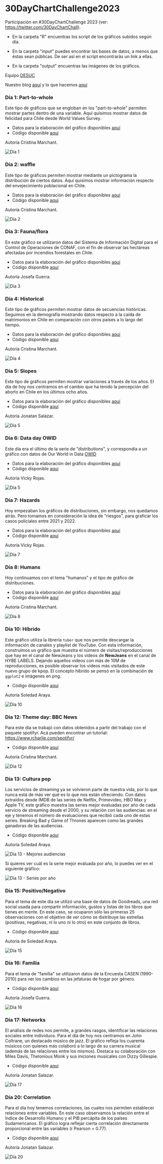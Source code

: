 # 30DayChartChallenge2023

Participación en #30DayChartChallenge 2023 (ver: https://twitter.com/30DayChartChall).

- En la carpeta "R" encuentras los script de los gráficos subidos según día.

- En la carpeta "input" puedes encontrar las bases de datos, a menos que éstas sean públicas. De ser así en el script encontrarás un link a ellas.

- En la carpeta "output" encuentras las imágenes de los gráficos.

Equipo [DESUC](http://sociologia.uc.cl/desuc/quienes-somos-desuc/)

Nuestro blog [aquí](https://blog.desuc.cl/) y lo que hacemos [aquí](https://blog.desuc.cl/incidencia.html)

### Día 1: Part-to-whole 

Este tipo de gráficos que se engloban en los "part-to-whole" permiten mostrar partes dentro de una variable. Aquí quisimos mostrar datos de felicidad para Chile desde World Values Survey.

- Datos para la elaboración del gráfico disponibles [aquí](https://ourworldindata.org/happiness-and-life-satisfaction)
- Código disponible [aquí](/R/01-part-to-whole.R)

Autoría Cristina Marchant.

![Día 1](output/day1_part_to_whole_1.png)

### Día 2: waffle 

Este tipo de gráficos permiten mostrar mediante un pictograma la distribución de ciertos datos. Aquí quisimos mostrar información respecto del envejecimiento poblacional en Chile.

- Datos para la elaboración del gráfico disponibles [aquí](https://ourworldindata.org/age-structure)
- Código disponible [aquí](/R/02-waffle.R)

Autoría Cristina Marchant.

![Día 2](output/day2_waffle_1.png)

### Día 3: Fauna/flora

En este gráfico se utilizaron datos del Sistema de Información Digital para el Control de Operaciones de CONAF, con el fin de observar las hectáreas afectadas por incendios forestales en Chile.

- Datos para la elaboración del gráfico disponibles [aquí](/input/incendios_forestales_2023.csv)
- Código disponible [aquí](/R/03-flora_fauna.R)

Autoría Josefa Guerra.

![Día 3](output/day3_flora_fauna.png)

### Día 4: Historical 

Este tipo de gráficos permiten mostrar datos de secuencias históricas. Seguimos en la demografía mostrando datos respecto a la caída de matrimonios en Chile en comparación con otros países a lo largo del tiempo.

- Datos para la elaboración del gráfico disponibles [aquí](https://ourworldindata.org/marriages-and-divorces)
- Código disponible [aquí](/R/04-historical.R)

Autoría Cristina Marchant.

![Día 4](output/day4_historical_1.png)

### Día 5: Slopes 

Este tipo de gráficos permiten mostrar variaciones a través de los años. El día de hoy nos centramos en el cambio que ha tenido la percepción del aborto en Chile en los últimos ocho años.

- Datos para la elaboración del gráfico disponibles [aquí](/input/Datos_aborto_bicentenario.xlsx)
- Código disponible [aquí](/R/05-slopes.R)

Autoría Jonatan Salazar.

![Día 5](output/day5_slopes_1.png)

### Día 6: Data day OWID 

Este día era el último de la serie de "distributions", y correspondía a un gráfico con datos de Our World in Data [OWID](https://ourworldindata.org/)  

- Datos para la elaboración del gráfico disponibles [aquí](https://ourworldindata.org/migration)
- Código disponible [aquí](/R/06-data-day-OWID.R)

Autoría Vicky Rojas.

![Día 5](output/day_6_data_day_OWID_1.png)

### Día 7: Hazards 

Hoy empezaban los gráficos de distribuciones, sin embargo, nos quedamos atrás. Pero tomamos en consideración la idea de "riesgos", para graficar los casos policiales entre 2021 y 2022. 

- Datos para la elaboración del gráfico disponibles [aquí](http://cead.spd.gov.cl/wp-content/uploads/file-manager/Presentaci%C3%B3n-Estad%C3%ADsticas-anual-2022.pdf)
- Código disponible [aquí](/R/07-hazards.R)

Autoría Vicky Rojas.

![Día 7](output/day_7_hazards_1.png)

### Día 8: Humans

Hoy continuamos con el tema "humanos" y el tipo de gráfico de distribuciones.  

- Datos para la elaboración del gráfico disponibles [aquí](https://ourworldindata.org/future-population-growth)
- Código disponible [aquí](/R/08-humans.R)

Autoría Cristina Marchant.

![Día 8](output/day8_humans_1.png)


### Día 10: Híbrido

Este gráfico utiliza la librería `tuber` que nos permite descargar la información de canales y playlist de YouTube. Con esta información, construímos un gráfico que muestra el número de visitas/reproducciones que hay en el canal de NewJeans y los videos de **NewJeans** en el canal de HYBE LABELS. Dejando aquellos videos con más de 10M de reproducciones, es posible observar los videos más visitados de este nuevo grupo de kpop. El concepto híbrido se pensó en la combinación de `ggplot2` e imágenes en png.

- Código disponible [aquí](/R/10-híbrido.R)

Autoría Soledad Araya.

![Día 10](output/day10_hibrido.png)

### Día 12: Theme day: BBC News

Para este día se trabajó con datos obtenidos a partir del trabajo con el paquete spotifyr. Acá pueden encontrar un tutorial: https://www.rcharlie.com/spotifyr/

- Código disponible [aquí](/R/12-bbc_news.R)

Autoría Cristina Marchant.

![Día 12](output/day11_bbcnews_1.png)


### Día 13: Cultura pop

Los servicios de streaming ya se volvieron parte de nuestra vida, por lo que nunca está de más ver qué es lo que nos están ofreciendo. Con datos extraídos desde IMDB de las series de Netflix, Primevideo, HBO Max y Apple TV, este gráfico muestra las series mejor evaluadas por año de cada servicio de streaming desde el 2000, y su relación con las audiencias: en el eje y tenemos el número de evaluaciones que recibió cada uno de estas series. Breaking Bad y Game of Thrones aparecen como las grandes ganadoras de las audiencias.

- Código disponible [aquí](/R/13-pop_cultureo.R)

Autoría Soledad Araya.

![Día 13 - Mejores audiencias](output/day13_pop_culture2.png)

Si quieres ver cuál es la serie mejor evaluada por año, lo puedes ver en el siguiente gráfico:

![Día 13 - Series por año](output/day13_pop_culture1.png)

### Día 15: Positivo/Negativo

Para el tema de este día se utilizó una base de datos de Goodreads, una red social usada para compartir información, gustos y listas de los libros que tienes en mente. En este caso, se ocuparon sólo las primeras 25 observaciones con el objetivo de ver cómo se distribuye las estrellas (positivas, negativas, ni lo uno ni lo otro) en este conjunto de libros.

- Código disponible [aquí](/R/15-positive_negative.R)

Autoría de Soledad Araya.

![Día 15](output/day15_positive-negative.png)

### Día 16: Familia 

Para el tema de "familia" se utilizaron datos de la Encuesta CASEN (1990-2010) para ver los cambios en las jefaturas de hogar por género. 

- Código disponible [aquí](/R/16-family.R)

Autoría Josefa Guerra.

![Día 16](output/day16_family.png)


### Día 17: Networks

El análisis de redes nos permite, a grandes rasgos, identificar las relaciones sociales entre individuos. Para el día de hoy nos centramos en John Coltrane, un destacado músico de jazz. El gráfico refleja los cuarenta músicos con quienes más colaboró a lo largo de su carrera musical (además de las relaciones entre los mismos). Destaca su colaboración con Miles Davis, Thelonious Monk y sus iniciones musicales con Dizzy Gillespie.

- Código disponible [aquí](/R/17-networks.R)

Autoría Jonatan Salazar.

![Día 17](output/day17_networks.png)




### Día 20: Correlation

Para el día hoy tenemos correlaciones, las cuales nos permiten establecer relaciones entre variables. En este caso observamos la relación entre el Indice de Desarrollo Humano y el PIB percápita de los países Sudamericanos. El gráfico logra reflejar cierta correlación directamente proporcional entre las variables (r Pearson = 0.77).

- Código disponible [aquí](/R/20-correlation.R)

Autoría Jonatan Salazar.

![Día 20](output/day20_correlation.png)
